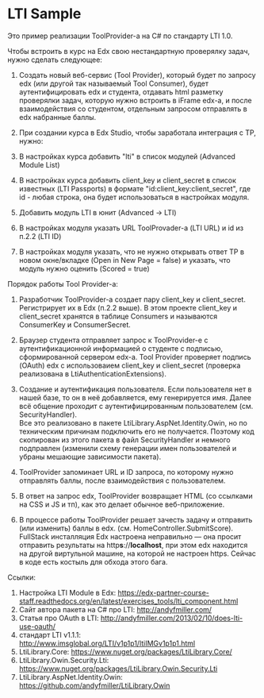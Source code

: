# LTI Sample

Это пример реализации ToolProvider-а на C# по стандарту LTI 1.0.

Чтобы встроить в курс на Edx свою нестандартную проверялку задач, нужно сделать следующее:

1. Создать новый веб-сервис (Tool Provider), который будет по запросу edx (или другой так называемый Tool Consumer), 
будет аутентифицировать edx и студента, отдавать html разметку проверялки задач, которую нужно встроить в iFrame edx-а, 
и после взаимодействия со студентом, отдельным запросом отправлять в edx набранные баллы.

2. При создании курса в Edx Studio, чтобы заработала интеграция с TP, нужно:
  1. В настройках курса добавить "lti" в список модулей (Advanced Module List)
  2. В настройках курса добавить client_key и client_secret в список известных (LTI Passports) в формате "id:client_key:client_secret", где id - любая строка, она будет использоваться в настройках модуля.
  3. Добавить модуль LTI в юнит (Advanced -> LTI)
  4. В настройках модуля указать URL ToolProvader-а (LTI URL) и id из п.2.2 (LTI ID)
  5. В настройках модуля указать, что не нужно открывать ответ TP в новом окне/вкладке (Open in New Page = false) и указать, что модуль нужно оценить (Scored = true)

Порядок работы Tool Provider-а:

1. Разработчик ToolProvider-а создает пару client_key и client_secret. Регистрирует их в Edx (п.2.2 выше).
В этом проекте client_key и client_secret хранятся в таблице Consumers и называются ConsumerKey и ConsumerSecret.

2. Браузер студента отправляет запрос к ToolProvider-e с аутентификационной информацией о студенте 
с подписью, сформированной сервером edx-а. 
Tool Provider проверяет подпись (OAuth) edx с использоваием client_key и client_secret 
(проверка реализована в LtiAuthenticationExtensions). 

3. Создание и аутентификация пользователя. 
Если пользователя нет в нашей базе, то он в неё добавляется, ему генерируется имя. 
Далее всё общение проходит с аутентифицированным пользователем (см. SecurityHandler).  
Все это реализовано в пакете LtiLibrary.AspNet.Identity.Owin, но по техническим причинам подключить его не получается.
Поэтому код скопирован из этого пакета в файл SecurityHandler и немного подправлен 
(изменили схему генерации имен пользователей и убраны мешающие зависимости пакета).

4. ToolProvider запоминает URL и ID запроса, по которому нужно отправлять баллы, после взаимодействия с пользователем.

5. В ответ на запрос edx, ToolProvider возвращает HTML (со ссылками на CSS и JS и тп), как это делает обычное веб-приложение.

6. В процессе работы ToolProvider решает зачесть задачу и отправить (или изменить) баллы в edx. (см. HomeController.SubmitScore). 
FullStack инсталляция Edx настроена неправильно — она просит отправить результаты на http**s**://**localhost**, 
при этом edx находится на другой виртульной машине, на которой не настроен https.
Сейчас в коде есть костыль для обхода этого бага.

Ссылки:

1. Настройка LTI Module в Edx:  https://edx-partner-course-staff.readthedocs.org/en/latest/exercises_tools/lti_component.html
2. Сайт автора пакета на C# про LTI: http://andyfmiller.com/
3. Статья про OAuth в LTI: http://andyfmiller.com/2013/02/10/does-lti-use-oauth/
3. стандарт LTI v1.1.1: http://www.imsglobal.org/LTI/v1p1p1/ltiIMGv1p1p1.html
4. LtiLibrary.Core: https://www.nuget.org/packages/LtiLibrary.Core/
5. LtiLibrary.Owin.Security.Lti: https://www.nuget.org/packages/LtiLibrary.Owin.Security.Lti
6. LtiLibrary.AspNet.Identity.Owin: https://github.com/andyfmiller/LtiLibrary.Owin
